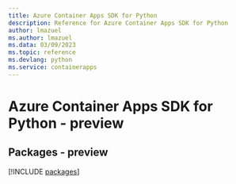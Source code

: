 ```yaml
---
title: Azure Container Apps SDK for Python
description: Reference for Azure Container Apps SDK for Python
author: lmazuel
ms.author: lmazuel
ms.data: 03/09/2023
ms.topic: reference
ms.devlang: python
ms.service: containerapps
---
```

# Azure Container Apps SDK for Python - preview
## Packages - preview
[!INCLUDE [packages](container-apps-index.md)]